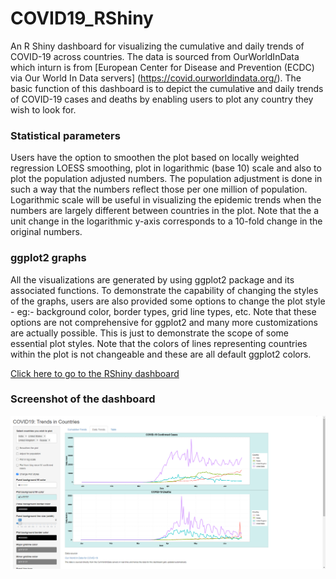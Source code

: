 # COVID19_RShiny
An  R Shiny dashboard for visualizing the cumulative and daily trends of COVID-19 across countries. The data is sourced from OurWorldInData which inturn is from [European Center for Disease and Prevention (ECDC) via Our World In Data servers] (https://covid.ourworldindata.org/). The basic function of this dashboard is to depict the cumulative and daily trends of COVID-19 cases and deaths by enabling users to plot any country they wish to look for. 

### Statistical parameters
Users have the option to smoothen the plot based on locally weighted regression LOESS smoothing, plot in logarithmic (base 10) scale and also to plot the population adjusted numbers. The population adjustment is done in such a way that the numbers reflect those per one million of population. Logarithmic scale will be useful in visualizing the epidemic trends when the numbers are largely different between countries in the plot. Note that the a unit change in the logarithmic y-axis corresponds to a 10-fold change in the original numbers. 

### ggplot2 graphs
All the visualizations are generated by using ggplot2 package and its associated functions. To demonstrate the capability of changing the styles of the graphs, users are also provided some options to change the plot style - eg:- background color, border types, grid line types, etc. Note that these options are not comprehensive for ggplot2 and many more customizations are actually possible. This is just to demonstrate the scope of some essential plot styles. Note that the colors of lines representing countries within the plot is not changeable and these are all default ggplot2 colors. 

[Click here to go to the RShiny dashboard](https://dennisrobert.shinyapps.io/COVID19_Cumulative_and_Daily_Trends_by_Countries/)
### Screenshot of the dashboard
![alt text](https://github.com/technOslerphile/COVID19_RShiny/blob/master/coviddashboard.png)

